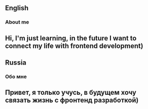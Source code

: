 ## English
### About me
Hi, I'm just learning, in the future I want to connect my life with frontend development)
---

## Russia
### Обо мне
Привет, я только учусь, в будущем хочу связать жизнь с фронтенд разработкой)
---

